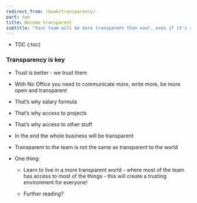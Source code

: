 ```yaml
---
redirect_from: /book/transparency/
part: two
title: Become transparent
subtitle: "Your team will be more transparent than ever, even if it's spread geographically!"
---
```


* TOC
{:toc}

### Transparency is key

- Trust is better - we trust them

- With No Office you need to communicate more, write more, be more open and transparent

- That’s why salary formula

- That’s why access to projects

- That’s why access to other stuff

- In the end the whole business will be transparent

- Transparent to the team is not the same as transparent to the world

- One thing:

	- Learn to live in a more transparent world - where most of the team has access to most of the things - this will create a trusting environment for everyone!

	- Further reading?
